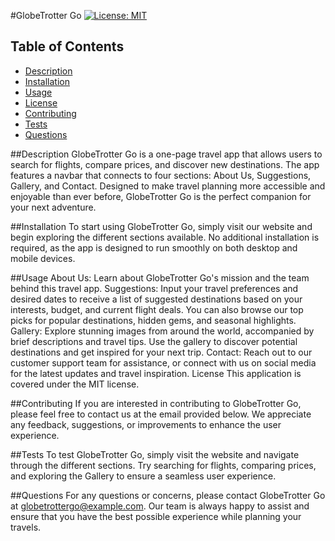 #GlobeTrotter Go
[![License: MIT](https://img.shields.io/badge/License-MIT-yellow.svg)](https://opensource.org/licenses/MIT)

## Table of Contents
* [Description](#description)
* [Installation](#installation)
* [Usage](#usage)
* [License](#license)
* [Contributing](#contributing)
* [Tests](#tests)
* [Questions](#questions)

##Description
GlobeTrotter Go is a one-page travel app that allows users to search for flights, compare prices, and discover new destinations. The app features a navbar that connects to four sections: About Us, Suggestions, Gallery, and Contact. Designed to make travel planning more accessible and enjoyable than ever before, GlobeTrotter Go is the perfect companion for your next adventure.

##Installation
To start using GlobeTrotter Go, simply visit our website and begin exploring the different sections available. No additional installation is required, as the app is designed to run smoothly on both desktop and mobile devices.

##Usage
About Us: Learn about GlobeTrotter Go's mission and the team behind this travel app.
Suggestions: Input your travel preferences and desired dates to receive a list of suggested destinations based on your interests, budget, and current flight deals. You can also browse our top picks for popular destinations, hidden gems, and seasonal highlights.
Gallery: Explore stunning images from around the world, accompanied by brief descriptions and travel tips. Use the gallery to discover potential destinations and get inspired for your next trip.
Contact: Reach out to our customer support team for assistance, or connect with us on social media for the latest updates and travel inspiration.
License
This application is covered under the MIT license.

##Contributing
If you are interested in contributing to GlobeTrotter Go, please feel free to contact us at the email provided below. We appreciate any feedback, suggestions, or improvements to enhance the user experience.

##Tests
To test GlobeTrotter Go, simply visit the website and navigate through the different sections. Try searching for flights, comparing prices, and exploring the Gallery to ensure a seamless user experience.

##Questions
For any questions or concerns, please contact GlobeTrotter Go at globetrottergo@example.com. Our team is always happy to assist and ensure that you have the best possible experience while planning your travels.
